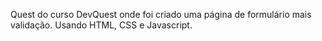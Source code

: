 Quest do curso DevQuest onde foi criado uma página de formulário mais validação.
Usando HTML, CSS e Javascript.

